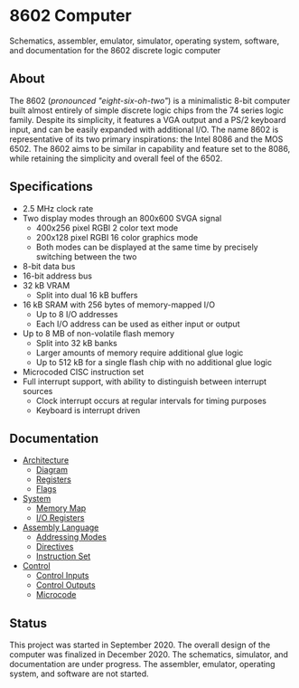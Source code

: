 # 8602 Computer
Schematics, assembler, emulator, simulator, operating system, software, and documentation for the 8602 discrete logic computer

## About
The 8602 (_pronounced "eight-six-oh-two"_) is a minimalistic 8-bit computer built almost entirely of simple discrete logic chips from the 74 series logic family. Despite its simplicity, it features a VGA output and a PS/2 keyboard input, and can be easily expanded with additional I/O. The name 8602 is representative of its two primary inspirations: the Intel 8086 and the MOS 6502. The 8602 aims to be similar in capability and feature set to the 8086, while retaining the simplicity and overall feel of the 6502.

## Specifications
- 2.5 MHz clock rate
- Two display modes through an 800x600 SVGA signal
	- 400x256 pixel RGBI 2 color text mode
	- 200x128 pixel RGBI 16 color graphics mode
	- Both modes can be displayed at the same time by precisely switching between the two
- 8-bit data bus
- 16-bit address bus
- 32 kB VRAM
	- Split into dual 16 kB buffers
- 16 kB SRAM with 256 bytes of memory-mapped I/O
	- Up to 8 I/O addresses
	- Each I/O address can be used as either input or output
- Up to 8 MB of non-volatile flash memory
	- Split into 32 kB banks
	- Larger amounts of memory require additional glue logic
	- Up to 512 kB for a single flash chip with no additional glue logic
- Microcoded CISC instruction set
- Full interrupt support, with ability to distinguish between interrupt sources
	- Clock interrupt occurs at regular intervals for timing purposes
	- Keyboard is interrupt driven

## Documentation
- [Architecture](./docs/arch.md)
	- [Diagram](./docs/arch.md#diagram)
	- [Registers](./docs/arch.md#registers)
	- [Flags](./docs/arch.md#flags)
- [System](./docs/system.md)
	- [Memory Map](./docs/system.md#memory-map)
	- [I/O Registers](./docs/system.md#io-registers)
- [Assembly Language](./docs/assembly.md)
	- [Addressing Modes](./docs/assembly.md#addressing-modes)
	- [Directives](./docs/assembly.md#directives)
	- [Instruction Set](./docs/assembly.md#instruction-set)
- [Control](./docs/control.md)
	- [Control Inputs](./docs/control.md#control-inputs)
	- [Control Outputs](./docs/control.md#control-outputs)
	- [Microcode](./docs/control.md#microcode)

## Status
This project was started in September 2020. The overall design of the computer was finalized in December 2020. The schematics, simulator, and documentation are under progress. The assembler, emulator, operating system, and software are not started.
